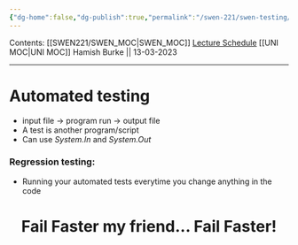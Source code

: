 ```yaml
---
{"dg-home":false,"dg-publish":true,"permalink":"/swen-221/swen-testing/","dgPassFrontmatter":true}
---
```


Contents: [[SWEN221/SWEN_MOC\|SWEN_MOC]]
[Lecture Schedule](https://ecs.wgtn.ac.nz/Courses/SWEN221_2023T1/LectureSchedule)
[[UNI MOC\|UNI MOC]]
Hamish Burke || 13-03-2023
***

# Automated testing
- input file -> program run -> output file
- A test is another program/script
- Can use *System.In* and *System.Out*

### Regression testing:
- Running your automated tests everytime you change anything in the code

<h1 align="center">
Fail Faster my friend... Fail Faster!
</h1>

